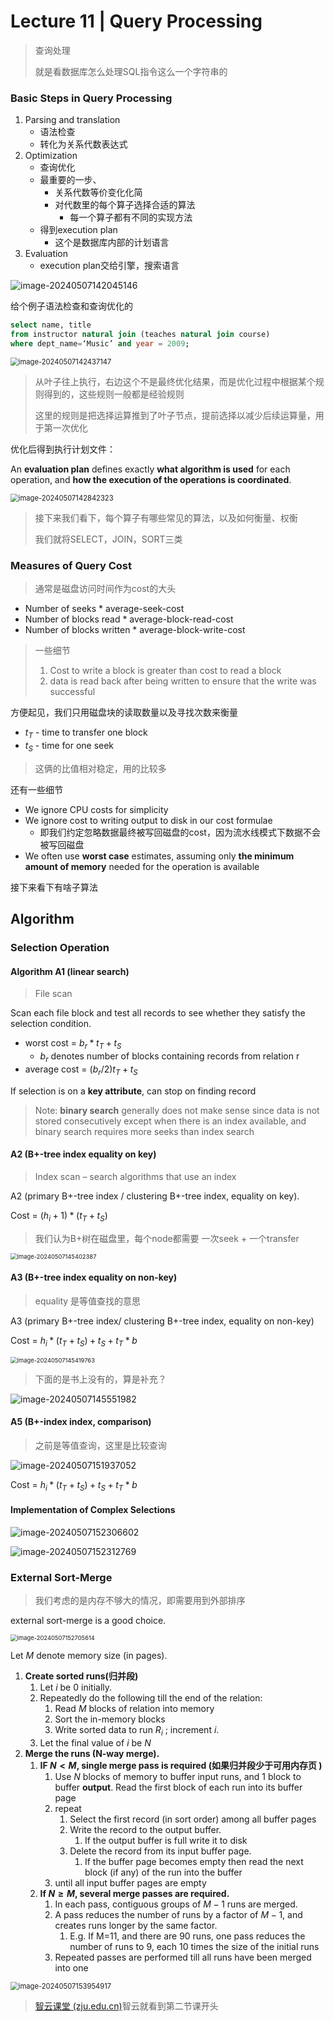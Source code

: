 #  Lecture 11 | Query Processing

> 查询处理
>
> 就是看数据库怎么处理SQL指令这么一个字符串的

### Basic Steps in Query Processing

1. Parsing and translation
   - 语法检查
   - 转化为关系代数表达式
2. Optimization
   - 查询优化
   - 最重要的一步、
     - 关系代数等价变化化简
     - 对代数里的每个算子选择合适的算法
       - 每一个算子都有不同的实现方法
   - 得到execution plan
     - 这个是数据库内部的计划语言
3. Evaluation
   - execution plan交给引擎，搜索语言

![image-20240507142045146](https://raw.githubusercontent.com/RimLutienpeist/image-hosting/main/image-20240507142045146.png)

给个例子语法检查和查询优化的

```sql
select name, title 
from instructor natural join (teaches natural join course)
where dept_name=‘Music’ and year = 2009;
```

<img src="https://raw.githubusercontent.com/RimLutienpeist/image-hosting/main/image-20240507142437147.png" alt="image-20240507142437147" style="zoom: 80%;" />

> 从叶子往上执行，右边这个不是最终优化结果，而是优化过程中根据某个规则得到的，这些规则一般都是经验规则
>
> 这里的规则是把选择运算推到了叶子节点，提前选择以减少后续运算量，用于第一次优化

优化后得到执行计划文件：

An **evaluation plan** defines exactly **what algorithm is used** for each operation, and **how the execution of the operations is coordinated**.

<img src="https://raw.githubusercontent.com/RimLutienpeist/image-hosting/main/image-20240507142842323.png" alt="image-20240507142842323" style="zoom:80%;" />

> 接下来我们看下，每个算子有哪些常见的算法，以及如何衡量、权衡
>
> 我们就将SELECT，JOIN，SORT三类

### Measures of Query Cost

> 通常是磁盘访问时间作为cost的大头

- Number of seeks 				* average-seek-cost 
- Number of blocks read       * average-block-read-cost 
- Number of blocks written   * average-block-write-cost

> 一些细节
>
> 1. Cost to write a block is greater than cost to read a block
> 2. data is read back after being written to ensure that the  write was successful

方便起见，我们只用磁盘块的读取数量以及寻找次数来衡量

- $t_T$ - time to transfer one block
- $t_S$ - time for one seek

> 这俩的比值相对稳定，用的比较多

还有一些细节

- We ignore CPU costs for simplicity
- We ignore cost to writing output to disk in our cost formulae
  - 即我们约定忽略数据最终被写回磁盘的cost，因为流水线模式下数据不会被写回磁盘
- We often use **worst case** estimates, assuming only **the minimum amount of memory** needed for the operation is available

接下来看下有啥子算法

## Algorithm 

### Selection Operation

#### Algorithm A1 (linear search)

> File scan

Scan each file block and test all records to see whether they satisfy the selection condition.

- worst cost = $b_r * t_T + t_S$
  - $b_r$ denotes number of blocks containing records from relation r
- average cost = $(b_r /2) t_T + t_S$

If selection is on a **key attribute**, can stop on finding record

> Note: **binary search** generally does not make sense since data is not  stored consecutively except when there is an index available, and binary search requires more seeks than index search

#### A2 (B+-tree index equality on key)

> Index scan – search algorithms that use an index

A2 (primary B+-tree index / clustering B+-tree index, equality on key). 

Cost = $(h_i + 1) * (t_T + t_S)$

> 我们认为B+树在磁盘里，每个node都需要 一次seek + 一个transfer

<img src="https://raw.githubusercontent.com/RimLutienpeist/image-hosting/main/image-20240507145402387.png" alt="image-20240507145402387" style="zoom: 67%;" />

#### A3  (B+-tree index equality on non-key)

> equality 是等值查找的意思

A3 (primary B+-tree index/ clustering B+-tree index, equality on non-key) 

Cost = $h_i * (t_T + t_S) + t_S + t_T * b$

<img src="https://raw.githubusercontent.com/RimLutienpeist/image-hosting/main/image-20240507145419763.png" alt="image-20240507145419763" style="zoom:67%;" />

> 下面的是书上没有的，算是补充？

![image-20240507145551982](https://raw.githubusercontent.com/RimLutienpeist/image-hosting/main/image-20240507145551982.png)

#### A5 (B+-index index, comparison)

> 之前是等值查询，这里是比较查询

![image-20240507151937052](https://raw.githubusercontent.com/RimLutienpeist/image-hosting/main/image-20240507151937052.png)

Cost  = $h_i * (t_T + t_S) + t_S + t_T * b$

#### Implementation of Complex Selections

![image-20240507152306602](https://raw.githubusercontent.com/RimLutienpeist/image-hosting/main/image-20240507152306602.png)

![image-20240507152312769](https://raw.githubusercontent.com/RimLutienpeist/image-hosting/main/image-20240507152312769.png)

### External Sort-Merge 

> 我们考虑的是内存不够大的情况，即需要用到外部排序

external sort-merge is a good choice.

<img src="https://raw.githubusercontent.com/RimLutienpeist/image-hosting/main/image-20240507152705614.png" alt="image-20240507152705614" style="zoom:67%;" />

Let $M$ denote memory size (in pages). 

1. **Create sorted runs(归并段)**
   1. Let $i$ be $0$ initially. 
   2. Repeatedly do the following till the end of the relation: 
      1. Read $M$ blocks of relation into memory
      2. Sort the in-memory blocks 
      3. Write sorted data to run $R_i$ ; increment $i$. 
   3. Let the final value of $i$ be $N$
2. **Merge the runs (N-way merge).** 
   1. **IF $N < M$, single merge pass is required (如果归并段少于可用内存页 )**
      1. Use $N$ blocks of memory to buffer input runs, and 1 block to buffer **output**. Read the first block of each run into its buffer page
      2. repeat
         1. Select the first record (in sort order) among all buffer pages
         2. Write the record to the output buffer. 
            1. If the output  buffer is full write it to disk
         3. Delete the record from its input buffer page.
            1. If the buffer page becomes empty then read the next block (if any) of the run into the  buffer
      3. until all input buffer pages are empty
   2. **If $N \ge M$, several merge passes are required.**
      1. In each pass, contiguous groups of $M - 1$ runs are merged.
      2. A pass reduces the number of runs by a factor of $M - 1$, and  creates runs longer by the same factor. 
         1. E.g. If M=11, and there are 90 runs, one pass reduces the number of runs to 9, each 10 times the size of the  initial runs
      3. Repeated passes are performed till all runs have been merged into one

<img src="https://raw.githubusercontent.com/RimLutienpeist/image-hosting/main/image-20240507153954917.png" alt="image-20240507153954917" style="zoom: 80%;" />

> [智云课堂 (zju.edu.cn)](https://classroom.zju.edu.cn/livingroom?course_id=58818&sub_id=1130232&tenant_code=112)智云就看到第二节课开头